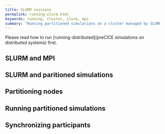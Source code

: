 ```yaml
---
title: SLURM sessions
permalink: running-slurm.html
keywords: running, cluster, slurm, mpi
summary: "Running partitioned simulations on a cluster managed by SLURM requires special treatment of the provided MPI machines."
---
```


Please read how to run [running-distributed](preCICE simulations on distributed systems) first.

## SLURM and MPI

## SLURM and paritioned simulations


## Partitioning nodes


## Running partitioned simulations


## Synchronizing participants 
